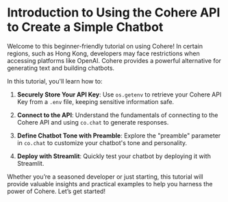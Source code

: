 # Introduction to Using the Cohere API to Create a Simple Chatbot

Welcome to this beginner-friendly tutorial on using Cohere! In certain regions, such as Hong Kong, developers may face restrictions when accessing platforms like OpenAI. Cohere provides a powerful alternative for generating text and building chatbots.

In this tutorial, you'll learn how to:

1. **Securely Store Your API Key**: Use `os.getenv` to retrieve your Cohere API Key from a `.env` file, keeping sensitive information safe.
   
2. **Connect to the API**: Understand the fundamentals of connecting to the Cohere API and using `co.chat` to generate responses.

3. **Define Chatbot Tone with Preamble**: Explore the "preamble" parameter in `co.chat` to customize your chatbot's tone and personality.

4. **Deploy with Streamlit**: Quickly test your chatbot by deploying it with Streamlit.

Whether you’re a seasoned developer or just starting, this tutorial will provide valuable insights and practical examples to help you harness the power of Cohere. Let’s get started!
